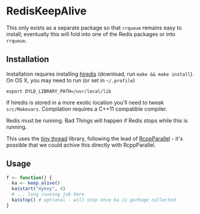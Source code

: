 # RedisKeepAlive

This only exists as a separate package so that `rrqueue` remains easy to install; eventually this will fold into one of the Redis packages or into `rrqueue`.

## Installation

Installation requires installing [hiredis](https://github.com/redis/hiredis) (download, run `make && make install`).  On OS X, you may need to run (or set in `~/.profile`)

```
export DYLD_LIBRARY_PATH=/usr/local/lib
```

If hiredis is stored in a more exotic location you'll need to tweak `src/Makevars`.  Compilation requires a C++11 compatible compiler.

Redis must be running.  Bad Things will happen if Redis stops while this is running.

This uses the [tiny thread](http://tinythreadpp.bitsnbites.eu/) library, following the lead of [RcppParallel](https://github.com/RcppCore/RcppParallel) - it's possible that we could achive this directly with RcppParallel.

## Usage

```r
f <- function() {
  ka <- keep_alive()
  ka$start("mykey", 4)
  # ... long running job here
  ka$stop() # optional - will stop once ka is garbage collected
}
```

